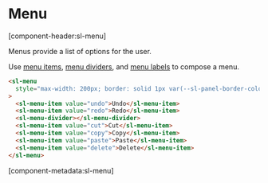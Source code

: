 # Menu

[component-header:sl-menu]

Menus provide a list of options for the user.

Use [menu items](/components/menu-item.md), [menu dividers](/components/menu-divider.md), and [menu labels](/components/menu-label.md) to compose a menu.

```html preview
<sl-menu
  style="max-width: 200px; border: solid 1px var(--sl-panel-border-color); border-radius: var(--sl-border-radius-medium);"
>
  <sl-menu-item value="undo">Undo</sl-menu-item>
  <sl-menu-item value="redo">Redo</sl-menu-item>
  <sl-menu-divider></sl-menu-divider>
  <sl-menu-item value="cut">Cut</sl-menu-item>
  <sl-menu-item value="copy">Copy</sl-menu-item>
  <sl-menu-item value="paste">Paste</sl-menu-item>
  <sl-menu-item value="delete">Delete</sl-menu-item>
</sl-menu>
```

[component-metadata:sl-menu]
